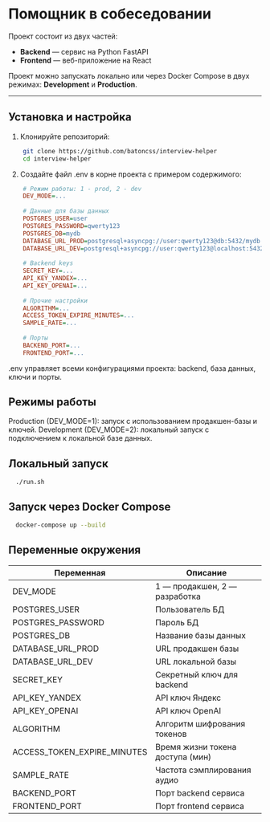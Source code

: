 # Помощник в собеседовании

Проект состоит из двух частей:  

- **Backend** — сервис на Python FastAPI  
- **Frontend** — веб-приложение на React  

Проект можно запускать локально или через Docker Compose в двух режимах: **Development** и **Production**.

---

## Установка и настройка

1. Клонируйте репозиторий:
```bash
    git clone https://github.com/batoncss/interview-helper
    cd interview-helper
```
2. Создайте файл .env в корне проекта с примером содержимого:

```ini
    # Режим работы: 1 - prod, 2 - dev
    DEV_MODE=...
    
    # Данные для базы данных
    POSTGRES_USER=user
    POSTGRES_PASSWORD=qwerty123
    POSTGRES_DB=mydb
    DATABASE_URL_PROD=postgresql+asyncpg://user:qwerty123@db:5432/mydb
    DATABASE_URL_DEV=postgresql+asyncpg://user:qwerty123@localhost:5432/mydb
    
    # Backend keys
    SECRET_KEY=...
    API_KEY_YANDEX=...
    API_KEY_OPENAI=...
    
    # Прочие настройки
    ALGORITHM=...
    ACCESS_TOKEN_EXPIRE_MINUTES=...
    SAMPLE_RATE=...
    
    # Порты
    BACKEND_PORT=...
    FRONTEND_PORT=...
```
.env управляет всеми конфигурациями проекта: backend, база данных, ключи и порты.

## Режимы работы

Production (DEV_MODE=1): запуск с использованием продакшен-базы и ключей.
Development (DEV_MODE=2): локальный запуск с подключением к локальной базе данных.

## Локальный запуск

```shell
  ./run.sh
```

## Запуск через Docker Compose

```bash
  docker-compose up --build
```

## Переменные окружения

| Переменная                  | Описание                         |
| --------------------------- | -------------------------------- |
| DEV_MODE                    | 1 — продакшен, 2 — разработка    |
| POSTGRES_USER               | Пользователь БД                  |
| POSTGRES_PASSWORD           | Пароль БД                        |
| POSTGRES_DB                 | Название базы данных             |
| DATABASE_URL_PROD           | URL продакшен базы               |
| DATABASE_URL_DEV            | URL локальной базы               |
| SECRET_KEY                  | Секретный ключ для backend       |
| API_KEY_YANDEX              | API ключ Яндекс                  |
| API_KEY_OPENAI              | API ключ OpenAI                  |
| ALGORITHM                   | Алгоритм шифрования токенов      |
| ACCESS_TOKEN_EXPIRE_MINUTES | Время жизни токена доступа (мин) |
| SAMPLE_RATE                 | Частота сэмплирования аудио      |
| BACKEND_PORT                | Порт backend сервиса             |
| FRONTEND_PORT               | Порт frontend сервиса            |

